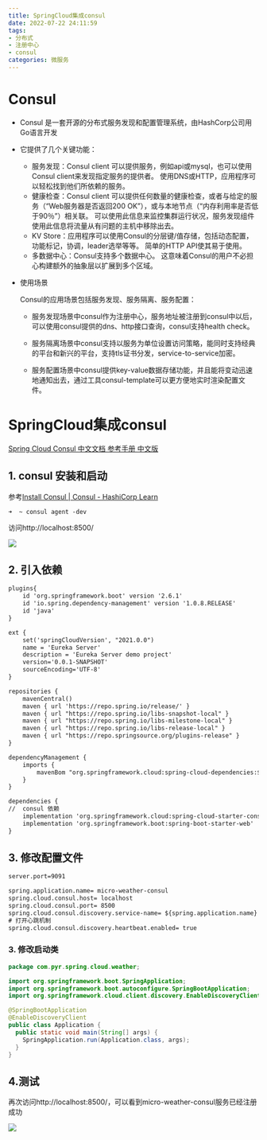```yaml
---
title: SpringCloud集成consul
date: 2022-07-22 24:11:59
tags:
- 分布式
- 注册中心
- consul
categories: 微服务
---
```


# Consul

- Consul 是一套开源的分布式服务发现和配置管理系统，由HashCorp公司用Go语言开发
- 它提供了几个关键功能：
  - 服务发现：Consul client 可以提供服务，例如api或mysql，也可以使用Consul client来发现指定服务的提供者。 使用DNS或HTTP，应用程序可以轻松找到他们所依赖的服务。
  - 健康检查：Consul client 可以提供任何数量的健康检查，或者与给定的服务（“Web服务器是否返回200 OK”），或与本地节点（“内存利用率是否低于90％”）相关联。 可以使用此信息来监控集群运行状况，服务发现组件使用此信息将流量从有问题的主机中移除出去。
  - KV Store：应用程序可以使用Consul的分层键/值存储，包括动态配置，功能标记，协调，leader选举等等。 简单的HTTP API使其易于使用。
  - 多数据中心：Consul支持多个数据中心。 这意味着Consul的用户不必担心构建额外的抽象层以扩展到多个区域。

- 使用场景

  Consul的应用场景包括服务发现、服务隔离、服务配置：

  - 服务发现场景中consul作为注册中心，服务地址被注册到consul中以后，可以使用consul提供的dns、http接口查询，consul支持health check。

  - 服务隔离场景中consul支持以服务为单位设置访问策略，能同时支持经典的平台和新兴的平台，支持tls证书分发，service-to-service加密。

  - 服务配置场景中consul提供key-value数据存储功能，并且能将变动迅速地通知出去，通过工具consul-template可以更方便地实时渲染配置文件。

    

    

#  SpringCloud集成consul

[Spring Cloud Consul 中文文档 参考手册 中文版](https://www.springcloud.cc/spring-cloud-consul.html)

## 1. consul 安装和启动

参考[Install Consul | Consul - HashiCorp Learn](https://learn.hashicorp.com/tutorials/consul/get-started-install)

```
➜  ~ consul agent -dev
```

访问http://localhost:8500/

![](https://tva1.sinaimg.cn/large/e6c9d24ely1h5fjegc3rcj21xz0u0ad8.jpg)



## 2. 引入依赖

```xml
plugins{
	id 'org.springframework.boot' version '2.6.1'
	id 'io.spring.dependency-management' version '1.0.8.RELEASE'
	id 'java'
}

ext {
	set('springCloudVersion', "2021.0.0")
	name = 'Eureka Server'
	description = 'Eureka Server demo project'
	version='0.0.1-SNAPSHOT'
	sourceEncoding='UTF-8'
}

repositories {
	mavenCentral()
	maven { url 'https://repo.spring.io/release/' }
	maven { url "https://repo.spring.io/libs-snapshot-local" }
	maven { url "https://repo.spring.io/libs-milestone-local" }
	maven { url "https://repo.spring.io/libs-release-local" }
	maven { url "https://repo.springsource.org/plugins-release" }
}

dependencyManagement {
	imports {
		mavenBom "org.springframework.cloud:spring-cloud-dependencies:${springCloudVersion}"
	}
}

dependencies {
//	consul 依赖
	implementation 'org.springframework.cloud:spring-cloud-starter-consul-discovery'
	implementation 'org.springframework.boot:spring-boot-starter-web'
}
```



## 3.  修改配置文件

```xml
server.port=9091

spring.application.name= micro-weather-consul
spring.cloud.consul.host= localhost
spring.cloud.consul.port= 8500
spring.cloud.consul.discovery.service-name= ${spring.application.name}
# 打开心跳机制
spring.cloud.consul.discovery.heartbeat.enabled= true
```



### 3. 修改启动类

```java
package com.pyr.spring.cloud.weather;

import org.springframework.boot.SpringApplication;
import org.springframework.boot.autoconfigure.SpringBootApplication;
import org.springframework.cloud.client.discovery.EnableDiscoveryClient;

@SpringBootApplication
@EnableDiscoveryClient
public class Application {
  public static void main(String[] args) {
    SpringApplication.run(Application.class, args);
  }
}

```



## 4.测试

再次访问http://localhost:8500/，可以看到micro-weather-consul服务已经注册成功

![](https://tva1.sinaimg.cn/large/e6c9d24ely1h5fk8xt9m6j22190u0dj3.jpg)

